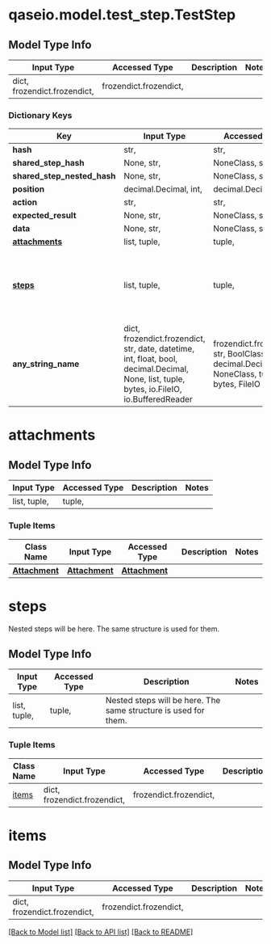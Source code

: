 # qaseio.model.test_step.TestStep

## Model Type Info
Input Type | Accessed Type | Description | Notes
------------ | ------------- | ------------- | -------------
dict, frozendict.frozendict,  | frozendict.frozendict,  |  | 

### Dictionary Keys
Key | Input Type | Accessed Type | Description | Notes
------------ | ------------- | ------------- | ------------- | -------------
**hash** | str,  | str,  |  | [optional] 
**shared_step_hash** | None, str,  | NoneClass, str,  |  | [optional] 
**shared_step_nested_hash** | None, str,  | NoneClass, str,  |  | [optional] 
**position** | decimal.Decimal, int,  | decimal.Decimal,  |  | [optional] 
**action** | str,  | str,  |  | [optional] 
**expected_result** | None, str,  | NoneClass, str,  |  | [optional] 
**data** | None, str,  | NoneClass, str,  |  | [optional] 
**[attachments](#attachments)** | list, tuple,  | tuple,  |  | [optional] 
**[steps](#steps)** | list, tuple,  | tuple,  | Nested steps will be here. The same structure is used for them. | [optional] 
**any_string_name** | dict, frozendict.frozendict, str, date, datetime, int, float, bool, decimal.Decimal, None, list, tuple, bytes, io.FileIO, io.BufferedReader | frozendict.frozendict, str, BoolClass, decimal.Decimal, NoneClass, tuple, bytes, FileIO | any string name can be used but the value must be the correct type | [optional]

# attachments

## Model Type Info
Input Type | Accessed Type | Description | Notes
------------ | ------------- | ------------- | -------------
list, tuple,  | tuple,  |  | 

### Tuple Items
Class Name | Input Type | Accessed Type | Description | Notes
------------- | ------------- | ------------- | ------------- | -------------
[**Attachment**](Attachment.md) | [**Attachment**](Attachment.md) | [**Attachment**](Attachment.md) |  | 

# steps

Nested steps will be here. The same structure is used for them.

## Model Type Info
Input Type | Accessed Type | Description | Notes
------------ | ------------- | ------------- | -------------
list, tuple,  | tuple,  | Nested steps will be here. The same structure is used for them. | 

### Tuple Items
Class Name | Input Type | Accessed Type | Description | Notes
------------- | ------------- | ------------- | ------------- | -------------
[items](#items) | dict, frozendict.frozendict,  | frozendict.frozendict,  |  | 

# items

## Model Type Info
Input Type | Accessed Type | Description | Notes
------------ | ------------- | ------------- | -------------
dict, frozendict.frozendict,  | frozendict.frozendict,  |  | 

[[Back to Model list]](../../README.md#documentation-for-models) [[Back to API list]](../../README.md#documentation-for-api-endpoints) [[Back to README]](../../README.md)

